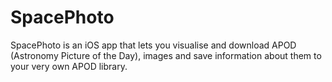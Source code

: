 # SpacePhoto
SpacePhoto is an iOS app that lets you visualise and download APOD (Astronomy Picture of the Day), images and save information about them to your very own APOD library.
